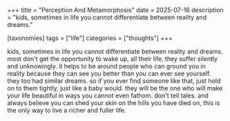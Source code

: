 +++
title = "Perception And Metamorphosis"
date = 2025-07-16
description = "kids, sometimes in life you cannot differentiate between reality and dreams."

[taxonomies]
tags = ["life"]
categories = ["thoughts"]
+++

kids, sometimes in life you cannot differentiate between reality and dreams. most don't get the opportunity to wake up, all their life. they suffer silently and unknowingly.
it helps to be around people who can ground you in reality because they can see you better than you can ever see yourself. they too had similar dreams. so if you ever find someone like that, just hold on to them tightly, just like a baby would. they will be the one who will make your life beautiful in ways you cannot even fathom. 
don't tell tales. and always believe you can shed your skin on the hills you have died on, this is the only way to live a richer and fuller life.

<!-- more -->

